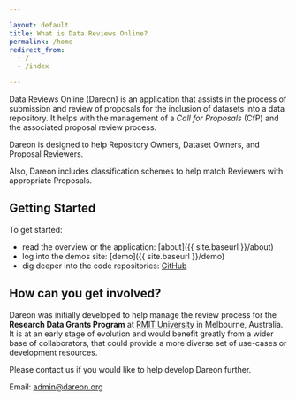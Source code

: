 ```yaml
---

layout: default
title: What is Data Reviews Online?
permalink: /home
redirect_from: 
  - /
  - /index

---
```


Data Reviews Online (Dareon) is an application that assists in the 
process of submission and review of proposals for the inclusion of 
datasets into a data repository. It helps with the management of a
*Call for Proposals* (CfP) and the associated proposal review process. 

Dareon is designed to help Repository Owners, Dataset Owners, and 
Proposal Reviewers.

Also, Dareon includes classification schemes to help match 
Reviewers with appropriate Proposals.

## Getting Started


To get started:

- read the overview or the application: [about]({{ site.baseurl }}/about)
- log into the demos site: [demo]({{ site.baseurl }}/demo)
- dig deeper into the code repositories: [GitHub](https://github.com/dareon-org)

## How can you get involved?
Dareon was initially developed to help manage the review process for the 
**Research Data Grants Program** at 
[RMIT University](https://rmit.edu.au) in Melbourne, Australia.
It is at an early stage of evolution and would benefit greatly from a 
wider base of collaborators, that could provide a more diverse set of 
use-cases or development resources.

Please contact us if you would like to help
develop Dareon further.

Email: [admin@dareon.org](mailto:admin@dareon.org)